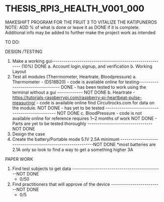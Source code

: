 # THESIS_RPI3_HEALTH_V001_000
MAKESHIFT PROGRAM FOR THE FRUIT 3 TO VITALIZE THE KATIPUNEROS 
NOTE: ADD % of what is done or leave it as DONE if it is complete.
      Additional info may be added to further make the project work as intended 

TO DO:

DESIGN /TESTING
  1. Make a working gui---------------------------------------------------------- (10%) DONE
      a. Account login,signup, and verification
      b. Working Layout  
  2. Test all modules (Therrmometer, Heartrate, Bloodpressure)
      a. Thermometer - (DS18B20)
         - code is available online for testing---------------------------------- DONE
         - has been tested to work using the terminal without a gui ------------- NOT DONE
      b. Heartrate - 
            https://tutorials-raspberrypi.com/raspberry-pi-heartbeat-pulse-measuring/
         - code is available online find Circuitrocks.com for data on the module. NOT DONE 
         - has yet to be tested ------------------------------------------------- NOT DONE
      c. BloodPressure
         - code is not available online for reference requires 1~2 months of work NOT DONE
         - Parts are yet to be tested thoroughly ---------------------------------NOT DONE
 3. Design the case 
 4. Create the battery/Portable mode 
    5.1V 2.5A minimum ------------------------------------------------------------NOT DONE 
        *most batteries are 2.1A only so look to find a way to get a something higher 3A
 
 
PAPER WORK
 1. Find test subjects to get data ----------------------------------------------NOT DONE
    - 0/50
 2. Find practitioners that will approve of the device --------------------------NOT DONE
    - 0/5
